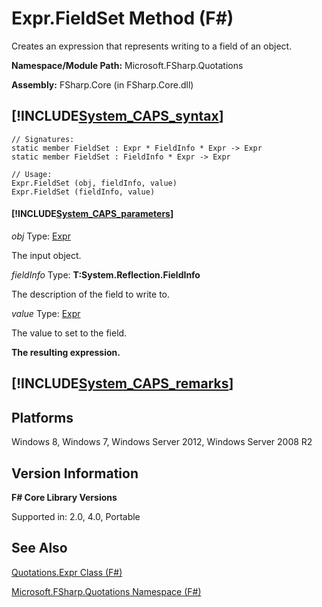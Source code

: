 # Expr.FieldSet Method (F#)

Creates an expression that represents writing to a field of an object.

**Namespace/Module Path:** Microsoft.FSharp.Quotations

**Assembly:** FSharp.Core (in FSharp.Core.dll)


## [!INCLUDE[System_CAPS_syntax](//System/Token/System_CAPS_syntax_md.md)]

```
// Signatures:
static member FieldSet : Expr * FieldInfo * Expr -> Expr
static member FieldSet : FieldInfo * Expr -> Expr

// Usage:
Expr.FieldSet (obj, fieldInfo, value)
Expr.FieldSet (fieldInfo, value)
```

#### [!INCLUDE[System_CAPS_parameters](//System/Token/System_CAPS_parameters_md.md)]
*obj*
Type: [Expr](http://msdn.microsoft.com/en-us/library/ed6a2caf-69d4-45c2-ab97-e9b3be9bce65)


The input object.


*fieldInfo*
Type: **T:System.Reflection.FieldInfo**


The description of the field to write to.


*value*
Type: [Expr](http://msdn.microsoft.com/en-us/library/ed6a2caf-69d4-45c2-ab97-e9b3be9bce65)


The value to set to the field.



**The resulting expression.**
## [!INCLUDE[System_CAPS_remarks](//System/Token/System_CAPS_remarks_md.md)]

## Platforms
Windows 8, Windows 7, Windows Server 2012, Windows Server 2008 R2


## Version Information
**F# Core Library Versions**

Supported in: 2.0, 4.0, Portable




## See Also
[Quotations.Expr Class &#40;F&#35;&#41;](Quotations.Expr+Class+28%F%2329%.md)

[Microsoft.FSharp.Quotations Namespace &#40;F&#35;&#41;](Microsoft.FSharp.Quotations+Namespace+28%F%2329%.md)

